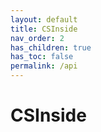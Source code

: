```yaml
---
layout: default
title: CSInside
nav_order: 2
has_children: true
has_toc: false
permalink: /api
---
```

# CSInside